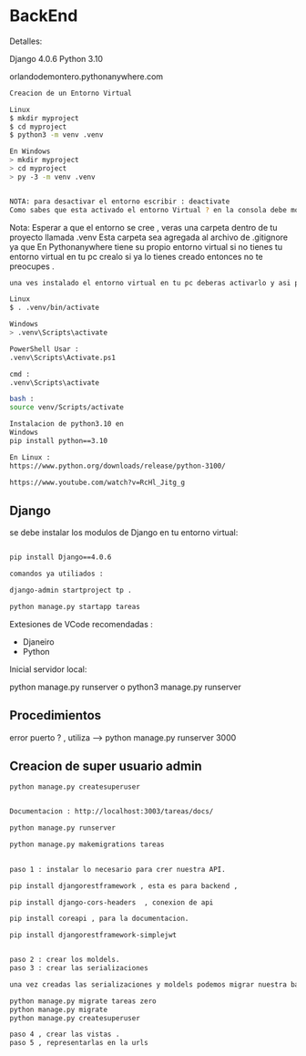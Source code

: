 # BackEnd
Detalles:

Django 4.0.6
Python 3.10

orlandodemontero.pythonanywhere.com

```bash
Creacion de un Entorno Virtual

Linux
$ mkdir myproject
$ cd myproject
$ python3 -m venv .venv

En Windows
> mkdir myproject
> cd myproject
> py -3 -m venv .venv


NOTA: para desactivar el entorno escribir : deactivate
Como sabes que esta activado el entorno Virtual ? en la consola debe mostrarse (.venv)
```

Nota: Esperar a que el entorno se cree , veras una carpeta dentro de tu proyecto llamada .venv
Esta carpeta sea agregada al archivo de .gitignore ya que En Pythonanywhere tiene su propio entorno virtual
si no tienes tu entorno virtual en tu pc crealo si ya lo tienes creado entonces no te preocupes .

```bash
una ves instalado el entorno virtual en tu pc deberas activarlo y asi poder trabajar este paso lo debes realizar cada vez trabajaras en el proyecto.

Linux
$ . .venv/bin/activate

Windows
> .venv\Scripts\activate

PowerShell Usar :
.venv\Scripts\Activate.ps1

cmd :
.venv\Scripts\activate

bash :
source venv/Scripts/activate
```

```bash
Instalacion de python3.10 en 
Windows
pip install python==3.10

En Linux :
https://www.python.org/downloads/release/python-3100/

https://www.youtube.com/watch?v=RcHl_Jitg_g

```

## Django

se debe instalar los modulos de Django en tu entorno virtual:

```bash

pip install Django==4.0.6 

comandos ya utiliados :

django-admin startproject tp .

python manage.py startapp tareas


```

Extesiones de VCode recomendadas :

* Djaneiro
* Python

Inicial servidor local:

python manage.py runserver
o
python3 manage.py runserver


## Procedimientos


error puerto ? , utiliza -->  python manage.py runserver 3000

## Creacion de super usuario admin

```bash
python manage.py createsuperuser

```


```bash

Documentacion : http://localhost:3003/tareas/docs/ 

```


```bash
python manage.py runserver

python manage.py makemigrations tareas

```

```bash
 
paso 1 : instalar lo necesario para crer nuestra API.

pip install djangorestframework , esta es para backend ,

pip install django-cors-headers  , conexion de api

pip install coreapi , para la documentacion.

pip install djangorestframework-simplejwt 


paso 2 : crear los moldels.
paso 3 : crear las serializaciones

una vez creadas las serializaciones y moldels podemos migrar nuestra base de datos.

python manage.py migrate tareas zero
python manage.py migrate
python manage.py createsuperuser 

paso 4 , crear las vistas . 
paso 5 , representarlas en la urls

```